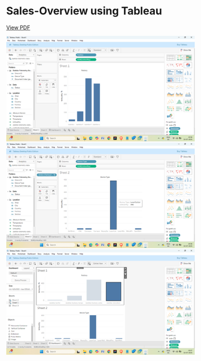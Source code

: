 # Sales-Overview using Tableau 
[View PDF](https://github.com/codershivam18/Sales-Overview/blob/main/Dataanalysis_completion_certificate.pdf)


![Image Description](https://github.com/codershivam18/Sales-Overview/blob/main/Screenshot%202025-07-02%20195612.png?raw=true)
![Image Description](https://github.com/codershivam18/Sales-Overview/blob/main/Screenshot%202025-07-02%20195646.png?raw=true)
![Image Description](https://github.com/codershivam18/Sales-Overview/blob/main/Screenshot%202025-07-02%20195706.png?raw=true)



